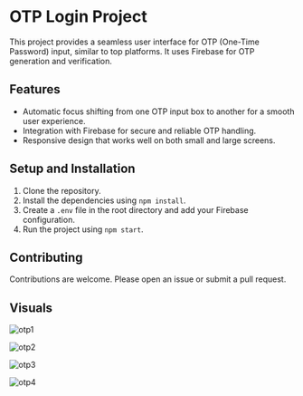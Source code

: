 # OTP Login Project

This project provides a seamless user interface for OTP (One-Time Password) input, similar to top platforms. It uses Firebase for OTP generation and verification.

## Features

- Automatic focus shifting from one OTP input box to another for a smooth user experience.
- Integration with Firebase for secure and reliable OTP handling.
- Responsive design that works well on both small and large screens.



## Setup and Installation

1. Clone the repository.
2. Install the dependencies using `npm install`.
3. Create a `.env` file in the root directory and add your Firebase configuration.
4. Run the project using `npm start`.

## Contributing

Contributions are welcome. Please open an issue or submit a pull request.


## Visuals


![otp1](https://github.com/irfan-iiitr/OTP_Auth/assets/123577873/d2a24492-ac71-42e1-bd5b-f14ed85f452c)

![otp2](https://github.com/irfan-iiitr/OTP_Auth/assets/123577873/376d0045-8efe-40f8-9f8c-66221179d07c)

![otp3](https://github.com/irfan-iiitr/OTP_Auth/assets/123577873/d507ba1a-7ff7-4c86-8472-6bfa8a1c2379)


![otp4](https://github.com/irfan-iiitr/OTP_Auth/assets/123577873/2f32a74d-c70c-40b2-9146-1ca2a26f56e5)



